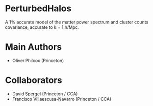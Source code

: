 # PerturbedHalos
A 1% accurate model of the matter power spectrum and cluster counts covariance, accurate to k = 1 h/Mpc.


# Main Authors
- Oliver Philcox (Princeton)

# Collaborators
- David Spergel (Princeton / CCA)
- Francisco Villaescusa-Navarro (Princeton / CCA)
